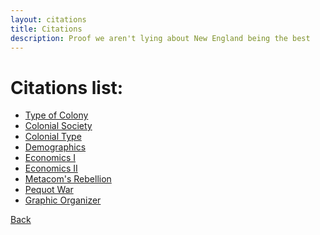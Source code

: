 ```yaml
---
layout: citations
title: Citations
description: Proof we aren't lying about New England being the best
---
```

<!--
    An informational website promoting immigration to the New England colonies in the 1600s - 1700s
    Copyright (C) 2019 Connor McDermid, Sai Veeramachaneni, Benjamin Osias

    This program is free software: you can redistribute it and/or modify
    it under the terms of the GNU General Public License as published by
    the Free Software Foundation, either version 3 of the License, or
    (at your option) any later version.

    This program is distributed in the hope that it will be useful,
    but WITHOUT ANY WARRANTY; without even the implied warranty of
    MERCHANTABILITY or FITNESS FOR A PARTICULAR PURPOSE.  See the
    GNU General Public License for more details.

    You should have received a copy of the GNU General Public License
    along with this program.  If not, see <https://www.gnu.org/licenses/>.
-->
# Citations list:

* [Type of Colony](https://docs.google.com/document/d/1qq19X-0smGXHU6ki10_pw23myAybhT9CVgxagh0SG4A/edit)
* [Colonial Society](https://www.cliffsnotes.com/study-guides/history/us-history-i/seventeenth-century-colonial-settlements/new-england-colonies)
* [Colonial Type](https://docs.google.com/document/d/1qq19X-0smGXHU6ki10_pw23myAybhT9CVgxagh0SG4A/edit)
* [Demographics](https://docs.google.com/document/d/16sRMF_WCL1hbR1OuU4rLxjh0yEsHYB3ufa7QzHRYJJM/edit)
* [Economics I](https://www.britannica.com/place/United-States/The-New-England-colonies)
* [Economics II](https://www.landofthebrave.info/trade-in-the-colonies.htm)
* [Metacom's Rebellion](https://docs.google.com/document/d/1cNitmewibYLPWaoMlfNBSDEbcgph2xXsMo2Oc2aXZyo/edit)
* [Pequot War](https://docs.google.com/document/d/1cNitmewibYLPWaoMlfNBSDEbcgph2xXsMo2Oc2aXZyo/edit)
* [Graphic Organizer](https://docs.google.com/document/d/1jbnEds4XBh2dtnkDA7ayxFIoE7iukRNVtOxXrQ5wA1o/edit)

[Back](index.html)
